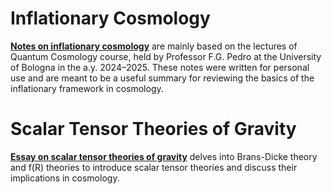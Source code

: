 # Inflationary Cosmology  
**[Notes on inflationary cosmology](NotesInflation/InflationaryCosmology.pdf)** are mainly based on the lectures of Quantum Cosmology course, held by Professor F.G. Pedro at the University of Bologna in the a.y. 2024–2025. 
These notes were written for personal use and are meant to be a useful summary for reviewing
the basics of the inflationary framework in cosmology. 

# Scalar Tensor Theories of Gravity
**[Essay on scalar tensor theories of gravity](essay/STTs.pdf)** delves into Brans-Dicke theory and f(R) theories to introduce scalar tensor theories and discuss their implications in cosmology. 
